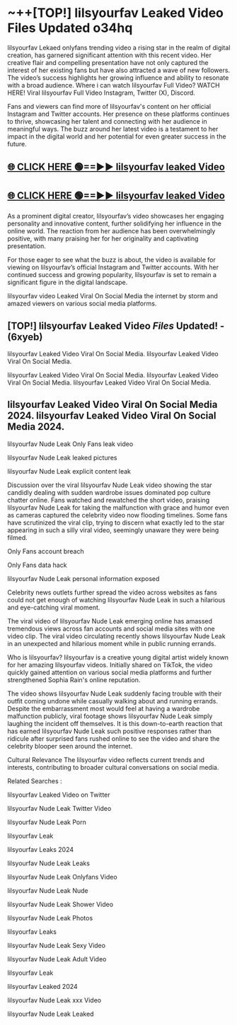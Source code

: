 # ~++[TOP!] lilsyourfav Leaked Video Files Updated o34hq

 lilsyourfav Lekaed onlyfans trending video a rising star in the realm of digital creation, has garnered significant attention with this recent video. Her creative flair and compelling presentation have not only captured the interest of her existing fans but have also attracted a wave of new followers. The video’s success highlights her growing influence and ability to resonate with a broad audience.
Where i can watch  lilsyourfav Full Video? WATCH HERE! Viral  lilsyourfav Full Video Instagram, Twitter (X), Discord.


Fans and viewers can find more of  lilsyourfav's content on her official Instagram and Twitter accounts. Her presence on these platforms continues to thrive, showcasing her talent and connecting with her audience in meaningful ways. The buzz around her latest video is a testament to her impact in the digital world and her potential for even greater success in the future.


## [🌐 CLICK HERE 🟢==►►  lilsyourfav leaked Video ](https://onlyclips.site?title=lilsyourfav&ref=git)

## [🌐 CLICK HERE 🟢==►►  lilsyourfav leaked Video ](https://onlyclips.site?title=lilsyourfav&ref=git)


As a prominent digital creator,  lilsyourfav’s video showcases her engaging personality and innovative content, further solidifying her influence in the online world. The reaction from her audience has been overwhelmingly positive, with many praising her for her originality and captivating presentation.

For those eager to see what the buzz is about, the video is available for viewing on  lilsyourfav’s official Instagram and Twitter accounts. With her continued success and growing popularity,  lilsyourfav is set to remain a significant figure in the digital landscape.


  lilsyourfav video Leaked Viral On Social Media the internet by storm and amazed viewers on various social media platforms.


## [TOP!]  lilsyourfav Leaked Video *Files* Updated! - (6xyeb) 

 lilsyourfav Leaked Video Viral On Social Media. lilsyourfav Leaked Video Viral On Social Media.

 lilsyourfav Leaked Video Viral On Social Media. lilsyourfav Leaked Video Viral On Social Media. lilsyourfav Leaked Video Viral On Social Media.


##  lilsyourfav Leaked Video Viral On Social Media 2024. lilsyourfav Leaked Video Viral On Social Media 2024.
 lilsyourfav Nude Leak Only Fans leak video

 lilsyourfav Nude Leak leaked pictures

 lilsyourfav Nude Leak explicit content leak

Discussion over the viral  lilsyourfav Nude Leak video showing the star candidly dealing with sudden wardrobe issues dominated pop culture chatter online. Fans watched and rewatched the short video, praising  lilsyourfav Nude Leak for taking the malfunction with grace and humor even as cameras captured the celebrity video now flooding timelines. Some fans have scrutinized the viral clip, trying to discern what exactly led to the star appearing in such a silly viral video, seemingly unaware they were being filmed.


Only Fans account breach

Only Fans data hack

 lilsyourfav Nude Leak personal information exposed

Celebrity news outlets further spread the video across websites as fans could not get enough of watching  lilsyourfav Nude Leak in such a hilarious and eye-catching viral moment.


The viral video of  lilsyourfav Nude Leak emerging online has amassed tremendous views across fan accounts and social media sites with one video clip. The viral video circulating recently shows  lilsyourfav Nude Leak in an unexpected and hilarious moment while in public running errands.


Who is  lilsyourfav?  lilsyourfav is a creative young digital artist widely known for her amazing  lilsyourfav videos. Initially shared on TikTok, the video quickly gained attention on various social media platforms and further strengthened Sophia Rain's online reputation.

The video shows  lilsyourfav Nude Leak suddenly facing trouble with their outfit coming undone while casually walking about and running errands. Despite the embarrassment most would feel at having a wardrobe malfunction publicly, viral footage shows  lilsyourfav Nude Leak simply laughing the incident off themselves. It is this down-to-earth reaction that has earned  lilsyourfav Nude Leak such positive responses rather than ridicule after surprised fans rushed online to see the video and share the celebrity blooper seen around the internet.

Cultural Relevance The  lilsyourfav video reflects current trends and interests, contributing to broader cultural conversations on social media.

Related Searches :

 lilsyourfav Leaked Video on Twitter

 lilsyourfav Nude Leak Twitter Video

 lilsyourfav Nude Leak Porn

 lilsyourfav Leak 

 lilsyourfav Leaks 2024

 lilsyourfav Nude Leak Leaks

 lilsyourfav Nude Leak Onlyfans Video

 lilsyourfav Nude Leak Nude

 lilsyourfav Nude Leak Shower Video

 lilsyourfav Nude Leak Photos

 lilsyourfav Leaks

 lilsyourfav Nude Leak Sexy Video

 lilsyourfav Nude Leak Adult Video

 lilsyourfav Leak

 lilsyourfav Leaked 2024

 lilsyourfav Nude Leak xxx Video

 lilsyourfav Nude Leak Leaked